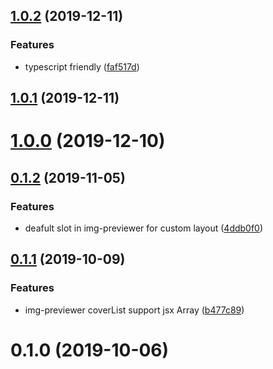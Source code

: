 ## [1.0.2](https://github.com/MrHanson/vue-file-preview/compare/v1.0.1...v1.0.2) (2019-12-11)


### Features

* typescript friendly ([faf517d](https://github.com/MrHanson/vue-file-preview/commit/faf517d70d5db2acdb526ad454faf4a5fc9450e2))



## [1.0.1](https://github.com/MrHanson/vue-file-preview/compare/v1.0.0...v1.0.1) (2019-12-11)



# [1.0.0](https://github.com/MrHanson/vue-file-preview/compare/v0.1.2...v1.0.0) (2019-12-10)



## [0.1.2](https://github.com/MrHanson/vue-file-preview/compare/v0.1.1...v0.1.2) (2019-11-05)


### Features

* deafult slot in img-previewer for custom layout ([4ddb0f0](https://github.com/MrHanson/vue-file-preview/commit/4ddb0f05a5a7b6b6f9ebf1efc2e350856fade963))



## [0.1.1](https://github.com/MrHanson/vue-file-preview/compare/v0.1.0...v0.1.1) (2019-10-09)


### Features

* img-previewer coverList support jsx Array ([b477c89](https://github.com/MrHanson/vue-file-preview/commit/b477c8959b712894a9f80fb7190539cbd824c5a8))



# 0.1.0 (2019-10-06)




